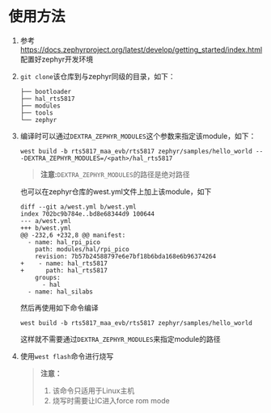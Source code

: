 # 使用方法

1. 参考 https://docs.zephyrproject.org/latest/develop/getting_started/index.html 配置好zephyr开发环境
2. `git clone`该仓库到与zephyr同级的目录，如下：
   ```shell
   ├── bootloader
   ├── hal_rts5817
   ├── modules
   ├── tools
   └── zephyr
   ```
3. 编译时可以通过`DEXTRA_ZEPHYR_MODULES`这个参数来指定该module，如下：
   ```shell
   west build -b rts5817_maa_evb/rts5817 zephyr/samples/hello_world -- -DEXTRA_ZEPHYR_MODULES=/<path>/hal_rts5817
   ```
   > **注意:**`DEXTRA_ZEPHYR_MODULES`的路径是绝对路径

   也可以在zephyr仓库的west.yml文件上加上该module，如下
   ```shell
   diff --git a/west.yml b/west.yml
   index 702bc9b784e..bd8e68344d9 100644
   --- a/west.yml
   +++ b/west.yml
   @@ -232,6 +232,8 @@ manifest:
     - name: hal_rpi_pico
       path: modules/hal/rpi_pico
       revision: 7b57b24588797e6e7bf18b6bda168e6b96374264
   +    - name: hal_rts5817
   +      path: hal_rts5817
       groups:
         - hal
     - name: hal_silabs
   ```
   然后再使用如下命令编译
   ```shell
   west build -b rts5817_maa_evb/rts5817 zephyr/samples/hello_world
   ```
   这样就不需要通过`DEXTRA_ZEPHYR_MODULES`来指定module的路径
4. 使用`west flash`命令进行烧写
   >**注意：**
   >1. 该命令只适用于Linux主机
   >2. 烧写时需要让IC进入force rom mode
